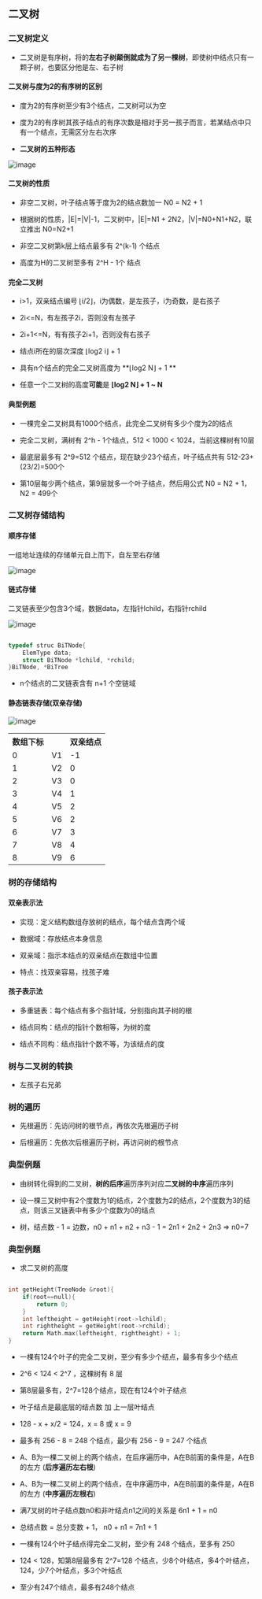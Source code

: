 ## 二叉树

### 二叉树定义

- 二叉树是有序树，将的**左右子树颠倒就成为了另一棵树**，即使树中结点只有一颗子树，也要区分他是左、右子树

#### 二叉树与度为2的有序树的区别

- 度为2的有序树至少有3个结点，二叉树可以为空

- 度为2的有序树其孩子结点的有序次数是相对于另一孩子而言，若某结点中只有一个结点，无需区分左右次序

- **二叉树的五种形态**

![image](https://github.com/YC-L/Postgraduate-examination/blob/DataStructure/imgs/Binary-tree.png)

#### 二叉树的性质

- 非空二叉树，叶子结点等于度为2的结点数加一  N0 = N2 + 1

- 根据树的性质，|E|=|V|-1，二叉树中，|E|=N1 + 2N2，|V|=N0+N1+N2，联立推出 N0=N2+1

- 非空二叉树第k层上结点最多有 2^(k-1) 个结点

- 高度为H的二叉树至多有 2^H - 1个 结点

#### 完全二叉树

- i>1，双亲结点编号 ⌊i/2⌋，i为偶数，是左孩子，i为奇数，是右孩子

- 2i<=N，有左孩子2i，否则没有左孩子

- 2i+1<=N，有有孩子2i+1，否则没有右孩子

- 结点i所在的层次深度 ⌊log2 i⌋ + 1

- 具有n个结点的完全二叉树高度为 **⌊log2 N⌋ + 1 **

- 任意一个二叉树的高度**可能**是 **⌊log2 N⌋ + 1 ~ N**

#### 典型例题

- 一棵完全二叉树具有1000个结点，此完全二叉树有多少个度为2的结点

- 完全二叉树，满树有 2^h - 1个结点，512 < 1000 < 1024，当前这棵树有10层

- 最底层最多有 2^9=512 个结点，现在缺少23个结点，叶子结点共有 512-23+(23/2)=500个

- 第10层每少两个结点，第9层就多一个叶子结点，然后用公式 N0 = N2 + 1， N2 = 499个

### 二叉树存储结构

#### 顺序存储

一组地址连续的存储单元自上而下，自左至右存储

![image](https://github.com/YC-L/Postgraduate-examination/blob/DataStructure/imgs/Bianary-tree-Sequential%20-sotrage.png)

#### 链式存储

二叉链表至少包含3个域，数据data，左指针lchild，右指针rchild

![image](https://github.com/YC-L/Postgraduate-examination/blob/DataStructure/imgs/Binary-tree-chain-sotrage.png)

```cpp

typedef struc BiTNode{
	ElemType data;
	struct BiTNode *lchild, *rchild;	
}BiTNode, *BiTree

```

- n个结点的二叉链表含有 n+1 个空链域

#### 静态链表存储(双亲存储)

![image](https://github.com/YC-L/Postgraduate-examination/blob/DataStructure/imgs/Static-linked-list.png)

<table style="border-collapse: collapse;">
	<tr>
		<th>数组下标</th>
		<th></th>
		<th>双亲结点</th>
	</tr>
	<tr>
		<td>0</td>
		<td>V1</td>
		<td>-1</td>		
	</tr>
	<tr>
		<td>1</td>
		<td>V2</td>
		<td>0</td>		
	</tr>
	<tr>
		<td>2</td>
		<td>V3</td>
		<td>0</td>		
	</tr>
	<tr>
		<td>3</td>
		<td>V4</td>
		<td>1</td>		
	</tr>
	<tr>
		<td>4</td>
		<td>V5</td>
		<td>2</td>		
	</tr>
	<tr>
		<td>5</td>
		<td>V6</td>
		<td>2</td>		
	</tr>
	<tr>
		<td>6</td>
		<td>V7</td>
		<td>3</td>		
	</tr>
	<tr>
		<td>7</td>
		<td>V8</td>
		<td>4</td>		
	</tr>
	<tr>
		<td>8</td>
		<td>V9</td>
		<td>6</td>		
	</tr>
</table>

### 树的存储结构

#### 双亲表示法

- 实现：定义结构数组存放树的结点，每个结点含两个域
    
- 数据域：存放结点本身信息
 
- 双亲域：指示本结点的双亲结点在数组中位置
 
- 特点：找双亲容易，找孩子难

#### 孩子表示法

- 多重链表：每个结点有多个指针域，分别指向其子树的根
   
- 结点同构：结点的指针个数相等，为树的度
  
- 结点不同构：结点指针个数不等，为该结点的度

### 树与二叉树的转换

- 左孩子右兄弟

### 树的遍历

- 先根遍历：先访问树的根节点，再依次先根遍历子树

- 后根遍历：先依次后根遍历子树，再访问树的根节点

### 典型例题

- 由树转化得到的二叉树，**树的后序**遍历序列对应**二叉树的中序**遍历序列

- 设一棵三叉树中有2个度数为1的结点，2个度数为2的结点，2个度数为3的结点，则该三叉链表中有多少个度数为0的结点

- 树，结点数 - 1 = 边数，n0 + n1 + n2 + n3 - 1 = 2n1 + 2n2 + 2n3 => n0=7

### 典型例题

- 求二叉树的高度

```cpp

int getHeight(TreeNode &root){
	if(root==null){
		return 0;
	}
	int leftheight = getHeight(root->lchild);
	int rightheight = getHeight(root->rchild);
	return Math.max(leftheight, rightheight) + 1;
}

```

- 一棵有124个叶子的完全二叉树，至少有多少个结点，最多有多少个结点

- 2^6 < 124 < 2^7 ，这棵树有 8 层

- 第8层最多有，2^7=128个结点，现在有124个叶子结点

- 叶子结点是最底层的结点数 加 上一层叶结点

- 128 - x + x/2 = 124，x = 8 或 x = 9

- 最多有 256 - 8 = 248 个结点，最少有 256 - 9 = 247 个结点

- A、B为一棵二叉树上的两个结点，在后序遍历中，A在B前面的条件是，A在B的左方 (**后序遍历左右根**)

- A、B为一棵二叉树上的两个结点，在中序遍历中，A在B前面的条件是，A在B的左方 (**中序遍历左根右**)

- 满7叉树的叶子结点数n0和非叶结点n1之间的关系是 6n1 + 1 = n0
- 总结点数 = 总分支数 + 1， n0 + n1 = 7n1 + 1

- 一棵有124个叶子结点得完全二叉树，至少有 248 个结点，至多有 250 
- 124 < 128，知第8层最多有 2^7=128 个结点，少8个叶结点，多4个叶结点，124，少7个叶结点，多3个叶结点
- 至少有247个结点，最多有248个结点













